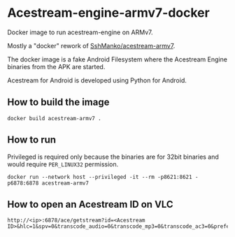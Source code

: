# Acestream-engine-armv7-docker

Docker image to run acestream-engine on ARMv7.

Mostly a "docker" rework of [SshManko/acestream-armv7](https://github.com/sshmanko/acestream-armv7.git).

The docker image is a fake Android Filesystem where the Acestream Engine binaries from the APK are started.

Acestream for Android is developed using Python for Android.

## How to build the image

```
docker build acestream-armv7 .
```

## How to run

Privileged is required only because the binaries are for 32bit binaries and would require ```PER_LINUX32``` permission.

```
docker run --network host --privileged -it --rm -p8621:8621 -p6878:6878 acestream-armv7
```

## How to open an Acestream ID on VLC

```
http://<ip>:6878/ace/getstream?id=<Acestream ID>&hlc=1&spv=0&transcode_audio=0&transcode_mp3=0&transcode_ac3=0&preferred_audio_language=eng
```

